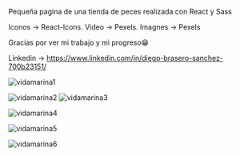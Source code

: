 Pequeña pagina de una tienda de peces realizada con React y Sass

Iconos -> React-Icons.  Video -> Pexels. Imagnes -> Pexels

Gracias por ver mi trabajo y mi progreso😁

Linkedin -> https://www.linkedin.com/in/diego-brasero-sanchez-700b23151/




![vidamarina1](https://github.com/DiegoBraseroSanchez/VidaMarina/assets/129300180/3652db29-c4c3-429d-8c68-fde14fcca0ae)

![vidamarina2](https://github.com/DiegoBraseroSanchez/VidaMarina/assets/129300180/f9a7364e-7aa6-437f-9802-cca7ef88ae74)
![vidamarina3](https://github.com/DiegoBraseroSanchez/VidaMarina/assets/129300180/61854b8f-7c04-44b5-bb41-37478f8aee99)



![vidamarina4](https://github.com/DiegoBraseroSanchez/VidaMarina/assets/129300180/1ca4295b-2d2e-4a90-a236-e362cf86205e)

![vidamarina5](https://github.com/DiegoBraseroSanchez/VidaMarina/assets/129300180/efaefae0-1e55-47f6-b883-35291e9de2a5)

![vidamarina6](https://github.com/DiegoBraseroSanchez/VidaMarina/assets/129300180/525163a8-9457-44c1-b242-caef6654e8c0)
